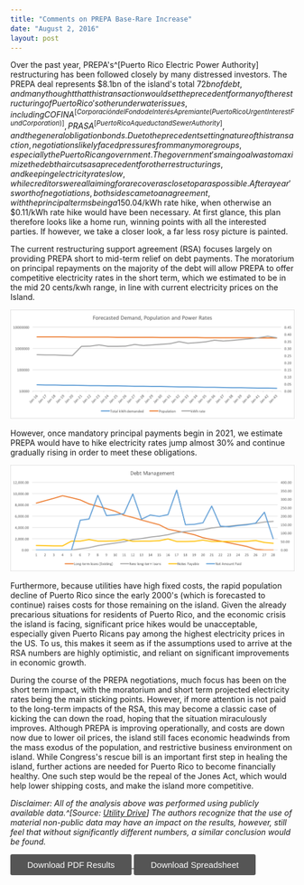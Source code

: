```yaml
---
title: "Comments on PREPA Base-Rare Increase"
date: "August 2, 2016"
layout: post
---
```




Over the past year, PREPA's^[Puerto Rico Electric Power Authority] restructuring has been followed closely by many distressed investors. The PREPA deal represents $8.1bn of the island's total $72bn of debt, and many thought that this transaction would set the precedent for many of the restructuring of Puerto Rico's other underwater issues, including COFINA^[Corporación del Fondo de Interés Apremiante (Puerto Rico Urgent Interest Fund Corporation)], PRASA^[Puerto Rico Aqueduct and Sewer Authority], and the general obligation bonds. Due to the precedent setting nature of this transaction, negotiations likely faced pressures from many more groups, especially the Puerto Rican government. The government's main goal was to maximize the debt haircuts as a precedent for other restructurings, and keeping electricity rates low, while creditors were all aiming for a recover as close to par as possible. After a year's worth of negotiations, both sides came to an agreement, with the principal terms being a 15% haircut on the principal, and a 5 year principal payment moratorium, all with just a ~$0.04/kWh rate hike, when otherwise an $0.11/kWh rate hike would have been necessary. At first glance, this plan therefore looks like a home run, winning points with all the interested parties. If however, we take a closer look, a far less rosy picture is painted.

The current restructuring support agreement (RSA) focuses largely on providing PREPA short to mid-term relief on debt payments. The moratorium on principal repayments on the majority of the debt will allow PREPA to offer competitive electricity rates in the short term, which we estimated to be in the mid 20 cents/kwh range, in line with current electricity prices on the Island.

<img src="Forecasted_Population.png" alt="Forecasted Population and Power Rates">

However, once mandatory principal payments begin in 2021, we estimate PREPA would have to hike electricity rates jump almost 30% and continue gradually rising in order to meet these obligations.

<img src="Debt_Management.png" alt="Debt Management">

Furthermore, because utilities have high fixed costs, the rapid population decline of Puerto Rico since the early 2000's (which is forecasted to continue) raises costs for those remaining on the island. Given the already precarious situations for residents of Puerto Rico, and the economic crisis the island is facing, significant price hikes would be unacceptable, especially given Puerto Ricans pay among the highest electricity prices in the US. To us, this makes it seem as if the assumptions used to arrive at the RSA numbers are highly optimistic, and reliant on significant improvements in economic growth. 

During the course of the PREPA negotiations, much focus has been on the short term impact, with the moratorium and short term projected electricity rates being the main sticking points. However, if more attention is not paid to the long-term impacts of the RSA, this may become a classic case of kicking the can down the road, hoping that the situation miraculously improves. Although PREPA is improving operationally, and costs are down now due to lower oil prices, the island still faces economic headwinds from the mass exodus of the population, and restrictive business environment on island. While Congress's rescue bill is an important first step in healing the island, further actions are needed for Puerto Rico to become financially healthy. One such step would be the repeal of the Jones Act, which would help lower shipping costs, and make the island more competitive. 	

*Disclaimer: All of the analysis above was performed using publicly available data.^[Source: [Utility Drive](http://www.utilitydive.com/news/puerto-rico-utility-board-approves-rate-increase-to-help-secure-restructure/419993/)] The authors recognize that the use of material non-public data may have an impact on the results, however, still feel that without significantly different numbers, a similar conclusion would be found.*

<a href="2016-08-02-PREPA-Model.pdf" target="_blank">
<button style="background-color: #555555;
    padding: 10px 30px;
    border-radius: 3px;
    font-size: 15px;
    cursor: pointer;
    border: 0px;
    color: white;
    font-weight: 100;">Download PDF Results</button>
    
<a href="2016-08-02-PREPA-Model.xlsx" target="_blank">
<button style="background-color: #555555;
    padding: 10px 30px;
    border-radius: 3px;
    font-size: 15px;
    cursor: pointer;
    border: 0px;
    color: white;
    font-weight: 100;">Download Spreadsheet</button>

